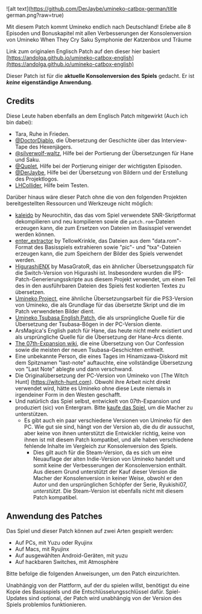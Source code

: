 ![alt text](https://github.com/DerJaybe/umineko-catbox-german/title german.png?raw=true)

Mit diesem Patch kommt Umineko endlich nach Deutschland! Erlebe alle 8 Episoden und Bonuskapitel mit allen Verbesserungen 
der Konsolenversion von Umineko When They Cry Saku Symphonie der Katzenbox und Träume

Link zum originalen Englisch Patch auf den dieser hier basiert [https://andolga.github.io/umineko-catbox-english](https://andolga.github.io/umineko-catbox-english)

Dieser Patch ist für die **aktuelle Konsolenversion des Spiels** gedacht. Er ist ***keine* eigenständige Anwendung**.

## Credits

Diese Leute haben ebenfalls an dem Englisch Patch mitgewirkt (Auch ich bin dabei):
- Tara, Ruhe in Frieden.
- [@DoctorDiablo](https://github.com/doctordiablo), die Übersetzung der Geschichte über das Interview-Tape des Hexenjägers.
- [@silverwolf-waltz](https://github.com/silverwolf-waltz), Hilfe bei der Portierung der Übersetzungen für Hane und Saku.
- [@Quplet](https://github.com/quplet), Hilfe bei der Portierung einiger der wichtigsten Episoden.
- [@DerJaybe](https://github.com/DerJaybe), Hilfe bei der Übersetzung von Bildern und der Erstellung des Projektlogos.
- [LHCollider](https://www.youtube.com/lhcollider), Hilfe beim Testen.

Darüber hinaus wäre dieser Patch ohne die von den folgenden Projekten bereitgestellten Ressourcen und Werkzeuge nicht möglich:

- [kaleido](https://gitlab.com/Neurochitin/kaleido/-/tree/saku/) by Neurochitin, das das vom Spiel verwendete SNR-Skriptformat dekompilieren und neu kompilieren sowie die `patch.rom`-Dateien erzeugen kann, die zum Ersetzen von Dateien im Basisspiel verwendet werden können.
- [enter_extractor](https://github.com/07th-mod/enter_extractor) by TellowKrinkle, das Dateien aus dem "data.rom"-Format des Basisspiels extrahieren sowie "pic"- und "txa"-Dateien erzeugen kann, die zum Speichern der Bilder des Spiels verwendet werden.
- [HigurashiENX](https://github.com/masagrator/HigurashiENX) by MasaGratoR, das ein ähnlicher Übersetzungspatch für die Switch-Version von Higurashi ist. Insbesondere wurden die IPS-Patch-Generierungsskripte aus diesem Projekt verwendet, um einen Teil des in den ausführbaren Dateien des Spiels fest kodierten Textes zu übersetzen.
- [Umineko Project](https://umineko-project.org), eine ähnliche Übersetzungsarbeit für die PS3-Version von Umineko, die als Grundlage für das übersetzte Skript und die im Patch verwendeten Bilder dient.
- [Umineko Tsubasa English Patch](https://uminekotsubasa.github.io/), die als ursprüngliche Quelle für die Übersetzung der Tsubasa-Bögen in der PC-Version diente.
- ArsMagica's English patch für Hane, das heute nicht mehr existiert und als ursprüngliche Quelle für die Übersetzung der Hane-Arcs diente.
- [The 07th-Expansion wiki](https://07th-expansion.fandom.com/wiki/07th_Expansion_Wiki), die eine Übersetzung von Our Confession sowie die meisten der neuen Tsubasa-Geschichten enthielt.
- Eine unbekannte Person, die eines Tages im Hinamizawa-Diskord mit dem Spitznamen "last-note" auftauchte, eine vollständige Übersetzung von "Last Note" ablegte und dann verschwand.
- Die Originalübersetzung der PC-Version von Umineko von [The Witch Hunt] (https://witch-hunt.com). Obwohl ihre Arbeit nicht direkt verwendet wird, hätte es Umineko ohne diese Leute niemals in irgendeiner Form in den Westen geschafft.
- Und natürlich das Spiel selbst, entwickelt von 07th-Expansion und produziert (sic) von Entergram. Bitte [kaufe das Spiel](https://store-jp.nintendo.com/list/software/70010000012343.html), um die Macher zu unterstützen.
  - Es gibt auch ein paar verschiedene Versionen von Umineko für den PC. Wie gut sie sind, hängt von der Version ab, die du dir aussuchst, aber keine von ihnen unterstützt die Entwickler richtig, keine von ihnen ist mit diesem Patch kompatibel, und alle haben verschiedene fehlende Inhalte im Vergleich zur Konsolenversion des Spiels.
    - Dies gilt auch für die Steam-Version, da es sich um eine Neuauflage der alten Indie-Version von Umineko handelt und somit keine der Verbesserungen der Konsolenversion enthält. Aus diesem Grund unterstützt der Kauf dieser Version die Macher der Konsolenversion in keiner Weise, obwohl er den Autor und den ursprünglichen Schöpfer der Serie, Ryukishi07, *unterstützt*. Die Steam-Version ist ebenfalls nicht mit diesem Patch kompatibel.

## Anwendung des Patches

Das Spiel und dieser Patch können auf zwei Arten gespielt werden:
- Auf PCs, mit Yuzu oder Ryujinx
- Auf Macs, mit Ryujinx
- Auf ausgewählten Android-Geräten, mit yuzu
- Auf hackbaren Switches, mit Atmosphère

Bitte befolge die folgenden Anweisungen, um den Patch einzurichten.

Unabhängig von der Plattform, auf der du spielen willst, benötigst du eine Kopie des Basisspiels und die Entschlüsselungsschlüssel dafür.
Spiel-Updates sind optional, der Patch wird unabhängig von der Version des Spiels problemlos funktionieren.
